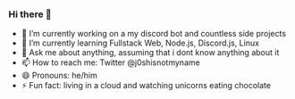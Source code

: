 ### Hi there 👋

- 🔭 I’m currently working on a my discord bot and countless side projects
- 🌱 I’m currently learning Fullstack Web, Node.js, Discord.js, Linux
- 💬 Ask me about anything, assuming that i dont know anything about it
- 📫 How to reach me: Twitter @j0shisnotmyname
- 😄 Pronouns: he/him
- ⚡ Fun fact: living in a cloud and watching unicorns eating chocolate


